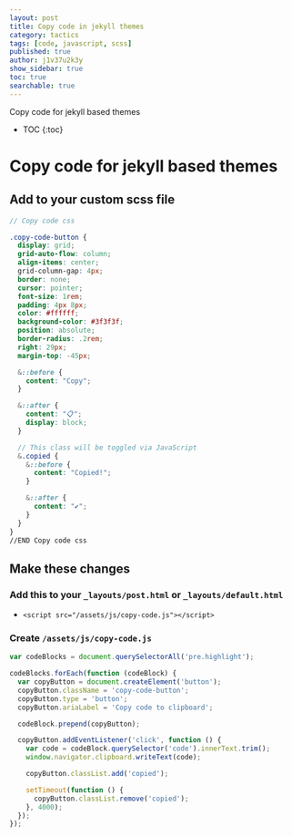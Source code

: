 ```yaml
---
layout: post
title: Copy code in jekyll themes
category: tactics
tags: [code, javascript, scss]
published: true
author: j1v37u2k3y
show_sidebar: true
toc: true
searchable: true
---
```


Copy code for jekyll based themes 

<!--cut-->

* TOC
{:toc}

# Copy code for jekyll based themes

## Add to your custom scss file

```scss
// Copy code css

.copy-code-button {
  display: grid;
  grid-auto-flow: column;
  align-items: center;
  grid-column-gap: 4px;
  border: none;
  cursor: pointer;
  font-size: 1rem;
  padding: 4px 8px;
  color: #ffffff;
  background-color: #3f3f3f;
  position: absolute;
  border-radius: .2rem;
  right: 29px;
  margin-top: -45px;

  &::before {
    content: "Copy";
  }

  &::after {
    content: "📋";
    display: block;
  }

  // This class will be toggled via JavaScript
  &.copied {
    &::before {
      content: "Copied!";
    }

    &::after {
      content: "✔️";
    }
  }
}
//END Copy code css
```

## Make these changes

### Add this to your `_layouts/post.html` or `_layouts/default.html`


 - ```<script src="/assets/js/copy-code.js"></script>```

### Create `/assets/js/copy-code.js`

```javascript
var codeBlocks = document.querySelectorAll('pre.highlight');

codeBlocks.forEach(function (codeBlock) {
  var copyButton = document.createElement('button');
  copyButton.className = 'copy-code-button';
  copyButton.type = 'button';
  copyButton.ariaLabel = 'Copy code to clipboard';

  codeBlock.prepend(copyButton);

  copyButton.addEventListener('click', function () {
    var code = codeBlock.querySelector('code').innerText.trim();
    window.navigator.clipboard.writeText(code);

    copyButton.classList.add('copied');

    setTimeout(function () {
      copyButton.classList.remove('copied');
    }, 4000);
  });
});
```

